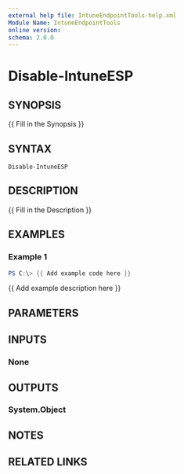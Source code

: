 ```yaml
---
external help file: IntuneEndpointTools-help.xml
Module Name: IntuneEndpointTools
online version:
schema: 2.0.0
---
```


# Disable-IntuneESP

## SYNOPSIS
{{ Fill in the Synopsis }}

## SYNTAX

```
Disable-IntuneESP
```

## DESCRIPTION
{{ Fill in the Description }}

## EXAMPLES

### Example 1
```powershell
PS C:\> {{ Add example code here }}
```

{{ Add example description here }}

## PARAMETERS

## INPUTS

### None

## OUTPUTS

### System.Object
## NOTES

## RELATED LINKS
